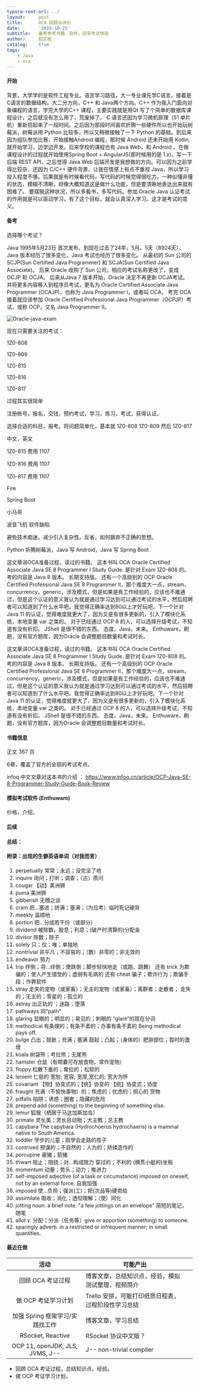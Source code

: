 ```yaml
---
typora-root-url: ../
layout:     post
title:      OCA 回顾与评价
date:       '2019-10-25'
subtitle:   备考参考书籍、软件，还有考试体验
author:     招文桃
catalog:    true
tags:
    - Java
    - oca
---
```


#### 开始

背景，大学学的是软件工程专业。语言学习路径，大一专业课先学C语言，接着是C语言的数据结构。大二分方向，C++ 和 Java两个方向。C++ 作为我入门面向对象编程的语言，学完大学的C++ 课程，主要实践就是用Qt 写了个简单的数据库课程设计，之后就没有怎么用了，荒废掉了。 C 语言还因为学习微机原理（51 单片机）重新拾起来了一段时间。之后因为那段时间喜欢折腾一些硬件所以也开始玩树莓派，树莓派用 Python 比较多，所以又稍微接触了一下 Python 的基础。到后来因为组队参加比赛，开始接触Android 编程，那时候 Android 还未开始用 Kotlin, 就开始学习，边学边开发。后来学校的课程也有 Java Web，和 Android 。在做课程设计的过程就开始使用Spring Boot + AngularJS(那时候用的是 1.x)，写一下后端 REST API，之后觉得 Java Web 后端开发是我想做的方向。可以因为之前学得比较杂，还因为 C/C++ 硬件背景，让我在情感上有点不重视 Java，所以学习投入程度不够。后果就是有时候看代码，写代码的时候觉得很吃力，一种似懂非懂的状态，模糊不清晰，好像大概知道这是做什么功能，但是要清晰地表达出来就有困难了。 要摆脱这种状况，所以多看书，多写代码。参加 Oracle Java 认证考试的作用就是可以驱动学习，有了这个目标，就会认真深入学习。这才是考试的意义。



#### 备考

选择哪个考试？

Java 1995年5月23日 首次发布，到现在过去了24年，5月，5天（8924天），Java 版本经历了很多变化，Java 考试也经历了很多变化。  从最初的 Sun 公司的 SCJP(Sun Certified Java Programmer) 和 SCJA(Sun Certified Java Associate)。 后来 Oracle 收购了 Sun 公司，相应的考试名称更改了，变成OCJP 和 OCJA。 后来从Java 7 版本开始，Oracle 决定不再更新 OCJA考试。 并将更多内容移入到程序员考试，更名为 Oracle Certified Associate Java Programmer (OCAJP)，也称为 Java Programmer I，或者叫 OCA， 考完 OCA 接着就应该参加 Oracle Certified Professional Java Programmer（OCPJP）考试，或称 OCP，又名 Java Programmer II。



![Oracle-java-exam](/img/image-20191029053541378.png)



现在只需要关注的考试：



1Z0-808

1Z0-809

1Z0-815

1Z0-816

1Z0-817





过程其实很简单

注册帐号，报名，交钱，预约考试，学习，练习，考试，获得认证。

选择合适的科目，报考。将问题简单化，基本就 1Z0-808   1Z0-809   然后 1Z0-817 

中文，英文

1Z0-815  费用 1107

1Z0-816  费用 1107

1Z0-817  费用 1107



Fire



Spring Boot



小马哥



波音飞机 软件缺陷





避免技术痴迷，减少引入复杂性。反省，如何摒弃不正确的思想。







Python 折腾树莓派，Java 写 Android，Java 写 Spring Boot

这文章讲OCA准备过程，读过的书籍。 这本书叫 OCA Oracle Certified Associate Java SE 8 Programmer I Study Guide. 是针对 Exam 1Z0-808 的。考的内容是 Java 8 版本。 长期支持版。 还有一个高级别的 OCP Oracle Certified Professional Java SE 8 Programmer II，那个难度大一点，stream，concurrency，generic，涉及模式，但是如果是有工作经验的，应该也不难通过，但是这个认证的意义我认为就是通过学习达到可以通过考试的水平，然后招聘者可以知道到了什么水平吧。我觉得正确率达到80以上才好玩吧。下一个针对 Java 11 的认证，觉得难度就更大了，因为又是有很多更新的，引入了模块化系统，本地变量 var 之类的。 对于已经通过 OCP 8 的人，可以选择升级考试，不知道有没有折扣。 JShell 是很不错的东西。 态度，Java，未来。 Enthuware，刷题，没有官方题库，因为Oracle 会调整题目数量和考试时长。

这文章讲OCA准备过程，读过的书籍。 这本书叫 OCA Oracle Certified Associate Java SE 8 Programmer I Study Guide. 是针对 Exam 1Z0-808 的。考的内容是 Java 8 版本。 长期支持版。 还有一个高级别的 OCP Oracle Certified Professional Java SE 8 Programmer II，那个难度大一点，stream，concurrency，generic，涉及模式，但是如果是有工作经验的，应该也不难通过，但是这个认证的意义我认为就是通过学习达到可以通过考试的水平，然后招聘者可以知道到了什么水平吧。我觉得正确率达到80以上才好玩吧。下一个针对 Java 11 的认证，觉得难度就更大了，因为又是有很多更新的，引入了模块化系统，本地变量 var 之类的。 对于已经通过 OCP 8 的人，可以选择升级考试，不知道有没有折扣。 JShell 是很不错的东西。 态度，Java，未来。 Enthuware，刷题，没有官方题库，因为Oracle 会调整题目数量和考试时长。





#### 书籍信息

正文 367 页

6章，覆盖了官方的全部的考试考点。



infoq 中文文章对这本书的介绍 ：  https://www.infoq.cn/article/OCP-Java-SE-8-Programmer-Study-Guide-Book-Review 



#### 模拟考试软件 (Enthuware)

价格，介绍，



#### 后续







#### 总结：







#### 附录：出现的生僻英语单词（对我而言）

1. perpetually 常常；永远；没完没了地
2. inquire 询问；打听；调查；〈古〉质问
3. cougar 【动】美洲狮
4. puma 美洲狮
5. gibberish 无稽之谈
6. cram 把…塞进；挤满；塞满；（为应考）临时死记硬背
7. meekly 温顺地
8. portion 把…分成若干份（或部分）
9. dividend 被除数，股息；利息；(破产时清算的)分配金  
10. divisor 除数；除子
11. solely 只；仅；唯；单独地
12. nontrivial 非平凡；不容易的；〔数〕非零的；非无效的
13. endeavor 努力
14. trip 绊倒；将…绊倒；使跌倒；脚步轻快地走（或跑、跳舞） 还有 trick 为欺骗的；使人产生错觉的；虚弱有毛病的 还有 cheat 骗子；欺诈行为；欺骗手段；作弊软件
15. stray 走失的宠物（或家畜）；无主的宠物（或家畜）；离群者；走散者； 走失的；无主的；零星的；孤立的
16. astray 出正轨的 ；迷路；堕落
17. pathways 同“path”
18. glaring 显眼的；明显的；易见的；刺眼的 “glare”的现在分词
19. methodical 有条理的；有条不紊的；办事有条不紊的 Being methodical pays off.
20. bulge 凸出；鼓胀；充满；塞满  鼓起；凸起；（身体的）肥胖部位；暂时的激增
21. koala 树袋熊；考拉熊；无尾熊
22. hamster 仓鼠（有颊囊可存放食物，常作宠物）
23. floppy 松散下垂的；耷拉的；松软的
24. lenient 仁慈的 宽恕; 宽容; 宽厚,宽仁的; 宽大为怀
25. covariant 【物】协变式的；【统】协变的  【统】协变式；协度
26. fraught 充满（不愉快事物）的；焦虑的；忧虑的；担心的  货物 
27. pitfalls  陷阱；诱惑；圈套；隐藏的危险
28. prepend  add (something) to the beginning of something else. 
29. lemur 狐猴（栖居于马达加斯加岛）
30. primate 灵长类；灵长目动物；大主教；总主教
31. capybara The capybara (Hydrochoerus hydrochaeris) is a mammal native to South America.
32. toddler 学步的儿童；刚学会走路的孩子
33. contrived 预谋的；不自然的；人为的；矫揉造作的
34. porcupine 豪猪；箭猪
35. thwart 阻止；阻挠；对…构成阻力  穿过的；不利的 (横贯小艇的)坐板
36. momentum 动量；势头；动力；推进力
37. self-imposed adjective (of a task or circumstance) imposed on oneself, not by an external force. 自我加强
38. imposed 使…负担；强派(工)；把(次品等)硬卖给
39. assimilate 吸收；消化；透彻理解；（使）同化
40. jotting   noun. a brief note. "a few jottings on an envelope" 简短的笔记， 随笔
41. allot v. 分配；分派（任务等）give or apportion (something) to someone.
42. sparingly adverb. in a restricted or infrequent manner; in small quantities.



#### 最近在做

|              活动               | 可能产出                                            |      |
| :-----------------------------: | --------------------------------------------------- | ---- |
|        回顾 OCA 考证过程        | 博客文章，总结知识点，经验，模拟测试整理，视频简介  |      |
|       做 OCP 考证学习计划       | Trello 安排，可能打印纸质日程表，过程阶段性学习总结 |      |
| 加强 Spring 框架学习/实践找工作 | 博客文章，学习总结                                  |      |
|        RSocket, Reactive        | RSocket 协议中文版？                                |      |
| OCP 11, openJDK, JLS, JVMS, J-- | J-- non-trivial compiler                            |      |



- 回顾 OCA 考证过程，总结知识点，经验。
- 做 OCP 考证学习计划，











